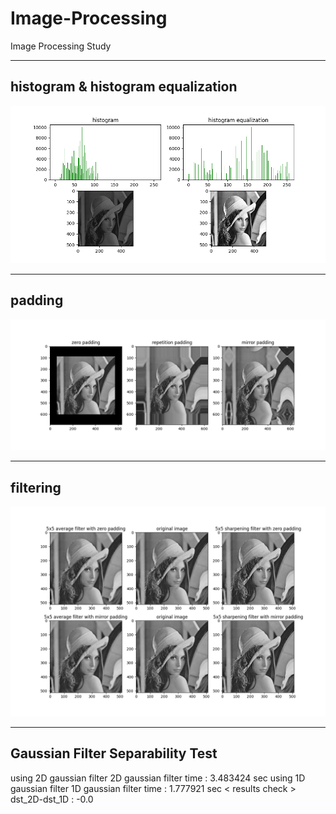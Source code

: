 # Image-Processing
Image Processing Study

----------
## histogram & histogram equalization
![results](https://github.com/Hwa-Jong/Image-Processing/blob/main/Fig/histogram.png)

----------
## padding
![results](https://github.com/Hwa-Jong/Image-Processing/blob/main/Fig/padding.png)

----------
## filtering
![results](https://github.com/Hwa-Jong/Image-Processing/blob/main/Fig/filtering.png)

----------
## Gaussian Filter Separability Test
using 2D gaussian filter
2D gaussian filter time : 3.483424 sec
using 1D gaussian filter
1D gaussian filter time : 1.777921 sec
< results check >
dst_2D-dst_1D :  -0.0